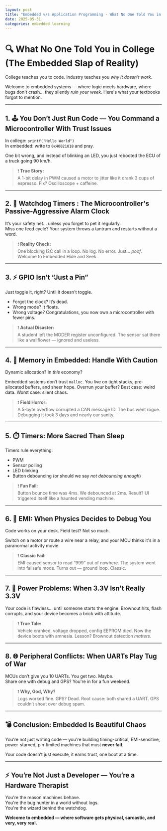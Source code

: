 ```yaml
---
layout: post
title: "Embedded v/s Application Programming - What No One Told You in College"
date: 2025-05-31
categories: embedded learning
---
```


# 🔍 What No One Told You in College (The Embedded Slap of Reality)

College teaches you to code. Industry teaches you *why it doesn't work*.

Welcome to embedded systems — where logic meets hardware, where bugs don't crash... they silently *ruin your week*. Here's what your textbooks forgot to mention.

---

## 1. 🕹️ You Don’t Just Run Code — You Command a Microcontroller With Trust Issues

In college: `printf("Hello World")`  
In embedded: write to `0x40021018` and pray.

One bit wrong, and instead of blinking an LED, you just rebooted the ECU of a truck going 90 km/h.

> ❗ **True Story:**  
> A 1-bit delay in PWM caused a motor to jitter like it drank 3 cups of espresso. Fix? Oscilloscope + caffeine.

---

## 2. 🧯 Watchdog Timers : The Microcontroller's Passive-Aggressive Alarm Clock

It’s your safety net... unless you forget to pet it regularly.  
Miss one feed cycle? Your system throws a tantrum and restarts without a word.

> ❗ **Reality Check:**  
> One blocking I2C call in a loop. No log. No error. Just... *poof*. Welcome to Embedded Hide and Seek.

---

## 3. ⚡ GPIO Isn’t “Just a Pin”

Just toggle it, right? Until it doesn't toggle.

- Forgot the clock? It’s dead.
- Wrong mode? It floats.
- Wrong voltage? Congratulations, you now own a microcontroller with fewer pins.

> ❗ **Actual Disaster:**  
> A student left the MODER register unconfigured. The sensor sat there like a wallflower — ignored and useless.

---

## 4. 🧠 Memory in Embedded: Handle With Caution

Dynamic allocation? In *this* economy?

Embedded systems don’t trust `malloc`. You live on tight stacks, pre-allocated buffers, and sheer hope. Overrun your buffer? Best case: weird data. Worst case: silent chaos.

> ❗ **Field Horror:**  
> A 5-byte overflow corrupted a CAN message ID. The bus went rogue. Debugging it took 3 days and nearly our sanity.

---

## 5. ⏱️ Timers: More Sacred Than Sleep

Timers rule everything:
- PWM
- Sensor polling
- LED blinking
- Button debouncing (or should we say *not debouncing enough*)

> ❗ **Fun Fail:**  
> Button bounce time was 4ms. We debounced at 2ms. Result? UI triggered itself like a haunted vending machine.

---

## 6. 🧲 EMI: When Physics Decides to Debug You

Code works on your desk. Field test? Not so much.

Switch on a motor or route a wire near a relay, and your MCU thinks it's in a paranormal activity movie.

> ❗ **Classic Fail:**  
> EMI caused sensor to read “999” out of nowhere. The system went into failsafe mode. Turns out — ground loop. Classic.

---

## 7. 🔋 Power Problems: When 3.3V Isn't Really 3.3V

Your code is flawless… until someone starts the engine. Brownout hits, flash corrupts, and your device becomes a brick with attitude.

> ❗ **True Tale:**  
> Vehicle cranked, voltage dropped, config EEPROM died. Now the device boots with amnesia. Lesson? Brownout detection *matters*.

---

## 8. 🌐 Peripheral Conflicts: When UARTs Play Tug of War

MCUs don’t give you 10 UARTs. You get two. Maybe.  
Share one with debug and GPS? You're in for a fun weekend.

> ❗ **Why, God, Why?**  
> Logs worked fine. GPS? Dead. Root cause: both shared a UART. GPS couldn’t shout over debug spam.

---

## 💣 Conclusion: Embedded Is Beautiful Chaos

You're not just writing code — you're building timing-critical, EMI-sensitive, power-starved, pin-limited machines that must **never fail**.

Your code doesn’t just execute,
it earns trust, one boot at a time.

---

## ⚡ You’re Not Just a Developer — You’re a Hardware Therapist

You're the reason machines behave.  
You're the bug hunter in a world without logs.  
You're the wizard behind the watchdog.

**Welcome to embedded — where software gets physical, sarcastic, and very, very real.**
